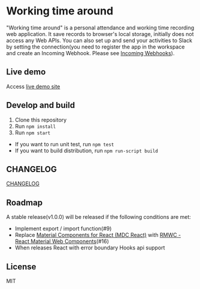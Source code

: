 # Working time around

"Working time around" is a personal attendance and working time recording web application. It save records to browser's local storage, initially does not access any Web APIs. You can also set up and send your activities to Slack by setting the connection(you need to register the app in the workspace and create an Incoming Webhook. Please see [Incoming Webhooks](https://api.slack.com/incoming-webhooks)).

## Live demo

Access [live demo site](https://workingtimearound.z11.web.core.windows.net/)

## Develop and build

1. Clone this repository
2. Run `npm install`
3. Run `npm start`

- If you want to run unit test, run `npm test`
- If you want to build distribution, run `npm run-script build`

## CHANGELOG

[CHANGELOG](CHANGELOG.md)

## Roadmap

A stable release(v1.0.0) will be released if the following conditions are met:

- Implement export / import function(#9)
- Replace [Material Components for React (MDC React)](https://github.com/material-components/material-components-web-react) with [RMWC - React Material Web Components](https://rmwc.io/)(#16)
- When releases React with error boundary Hooks api support

## License

MIT
